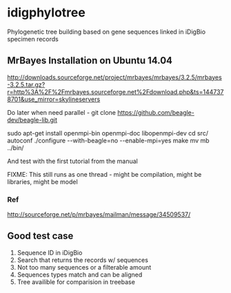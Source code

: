 # idigphylotree
Phylogenetic tree building based on gene sequences linked in iDigBio specimen records


## MrBayes Installation on Ubuntu 14.04

http://downloads.sourceforge.net/project/mrbayes/mrbayes/3.2.5/mrbayes-3.2.5.tar.gz?r=http%3A%2F%2Fmrbayes.sourceforge.net%2Fdownload.php&ts=1447378701&use_mirror=skylineservers

Do later when need parallel - git clone https://github.com/beagle-dev/beagle-lib.git


sudo apt-get install openmpi-bin openmpi-doc libopenmpi-dev
cd src/
autoconf
./configure --with-beagle=no --enable-mpi=yes
make
mv mb ../bin/

And test with the first tutorial from the manual

FIXME: This still runs as one thread - might be compilation, might be libraries, might be model

### Ref

http://sourceforge.net/p/mrbayes/mailman/message/34509537/

## Good test case

1. Sequence ID in iDigBio
2. Search that returns the records w/ sequences
3. Not too many sequences or a filterable amount
4. Sequences types match and can be aligned
5. Tree availible for comparision in treebase